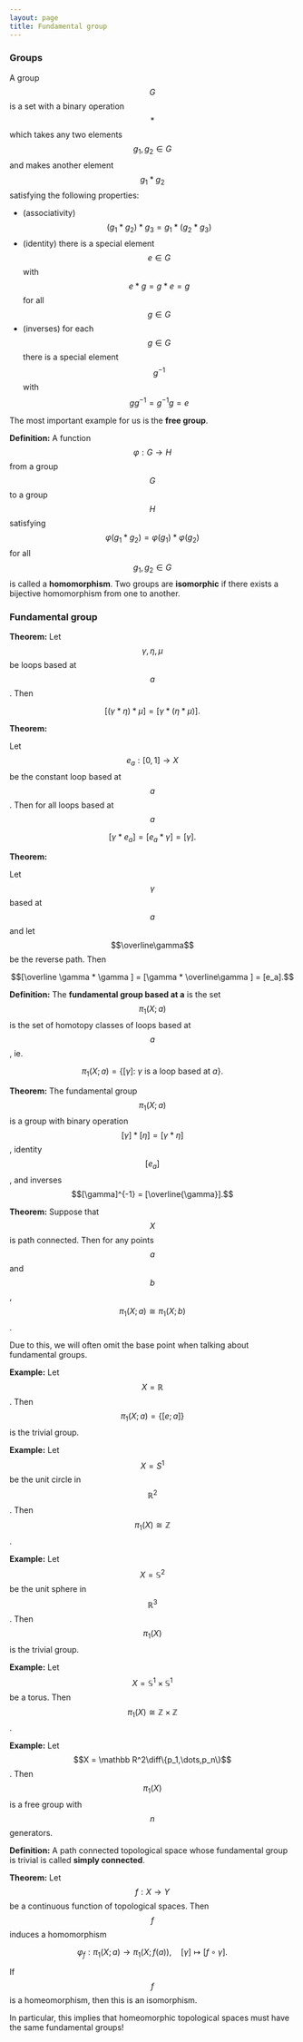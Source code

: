 ```yaml
---
layout: page
title: Fundamental group
---
```


### Groups

A group $$G$$ is a set with a binary operation $$ * $$ which takes any two elements $$g_1,g_2\in G$$ and makes another element $$g_1 * g_2$$ satisfying the following properties:
* (associativity) $$(g_1 * g_2) * g_3 = g_1 * (g_2 * g_3)$$
* (identity) there is a special element $$e\in G$$ with $$e * g = g * e = g$$ for all $$g\in G$$
* (inverses) for each $$g\in G$$ there is a special element $$g^{-1}$$ with $$gg^{-1} = g^{-1}g = e$$

The most important example for us is the **free group**.

**Definition:** A function $$\varphi: G\rightarrow H$$ from a group $$G$$ to a group $$H$$ satisfying $$\varphi(g_1 * g_2) = \varphi(g_1) * \varphi(g_2)$$ for all $$g_1, g_2\in G$$ is called a **homomorphism**.  Two groups are **isomorphic** if there exists a bijective homomorphism from one to another.

### Fundamental group

**Theorem:** Let $$\gamma,\eta,\mu$$ be loops based at $$a$$.  Then

$$[(\gamma * \eta) * \mu] = [\gamma * (\eta * \mu)].$$

**Theorem:**  

Let $$e_a: [0,1]\rightarrow X$$ be the constant loop based at $$a$$.  Then for all loops based at $$a$$

$$[\gamma * e_a] = [e_a * \gamma ] = [\gamma].$$

**Theorem:**

Let $$\gamma$$ based at $$a$$ and let $$\overline\gamma$$ be the reverse path.  Then

$$[\overline \gamma * \gamma ] = [\gamma * \overline\gamma ] = [e_a].$$

**Definition:** The **fundamental group based at a** is the set $$\pi_1(X;a)$$ is the set of homotopy classes of loops based at $$a$$, ie.

$$\pi_1(X;a) = \{[\gamma]:\ \text{$\gamma$ is a loop based at $a$}\}.$$


**Theorem:** The fundamental group $$\pi_1(X;a)$$ is a group with binary operation $$[\gamma] * [\eta] = [\gamma * \eta]$$, identity $$[e_a]$$, and inverses $$[\gamma]^{-1} = [\overline{\gamma}].$$

**Theorem:** Suppose that $$X$$ is path connected.  Then for any points $$a$$ and $$b$$, $$\pi_1(X;a)\cong\pi_1(X;b)$$.

Due to this, we will often omit the base point when talking about fundamental groups.

**Example:** Let $$X= \mathbb R$$.  Then $$\pi_1(X;a) = \{[e;a]\}$$ is the trivial group.

**Example:** Let $$X = S^1$$ be the unit circle in $$\mathbb R^2$$.  Then $$\pi_1(X)\cong\mathbb{Z}$$.

**Example:** Let $$X = \mathbb S^2$$ be the unit sphere in $$\mathbb R^3$$.  Then $$\pi_1(X)$$ is the trivial group.

**Example:** Let $$X = \mathbb S^1\times\mathbb S^1$$ be a torus.  Then $$\pi_1(X)\cong \mathbb{Z}\times\mathbb{Z}$$.

**Example:** Let $$X = \mathbb R^2\diff\{p_1,\dots,p_n\}$$. Then $$\pi_1(X)$$ is a free group with $$n$$ generators.

**Definition:** A path connected topological space whose fundamental group is trivial is called **simply connected**.

**Theorem:** Let $$f: X\rightarrow Y$$ be a continuous function of topological spaces.  Then $$f$$ induces a homomorphism

$$\varphi_f: \pi_1(X;a)\rightarrow \pi_1(X;f(a)),\quad [\gamma]\mapsto [f\circ\gamma].$$

If $$f$$ is a homeomorphism, then this is an isomorphism.

In particular, this implies that homeomorphic topological spaces must have the same fundamental groups!





